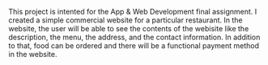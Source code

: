 This project is intented for the App & Web Development final assignment. I created a simple commercial website for a particular restaurant. In the website, the user will be able
to see the contents of the webisite like the description, the menu, the address, and the contact information. In addition to that, food can be ordered and there will be a 
functional payment method in the website.
